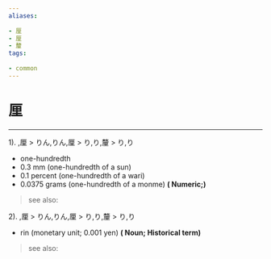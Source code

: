 ```yaml
---
aliases:
    
- 厘
- 厘
- 釐
tags:
    
- common
---
```


# 厘
---
1).
,厘 > りん,りん,厘 > り,り,釐 > り,り

- one-hundredth
- 0.3 mm (one-hundredth of a sun)
- 0.1 percent (one-hundredth of a wari)
- 0.0375 grams (one-hundredth of a monme)
**( Numeric;)**
> see also: 
            
2).
,厘 > りん,りん,厘 > り,り,釐 > り,り

- rin (monetary unit; 0.001 yen)
**( Noun; Historical term)**
> see also: 
            